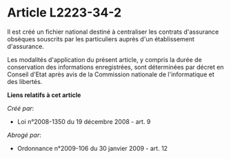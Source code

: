# Article L2223-34-2

Il est créé un fichier national destiné à centraliser les contrats d'assurance obsèques souscrits par les particuliers auprès
d'un établissement d'assurance. 

Les modalités d'application du présent article, y compris la durée de conservation des informations enregistrées, sont
déterminées par décret en Conseil d'Etat après avis de la Commission nationale de l'informatique et des libertés.

**Liens relatifs à cet article**

_Créé par_:

  - Loi n°2008-1350 du 19 décembre 2008 - art. 9

_Abrogé par_:

  - Ordonnance n°2009-106 du 30 janvier 2009 - art. 12
